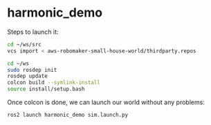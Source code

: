 # harmonic_demo

Steps to launch it:

```bash
cd ~/ws/src
vcs import < aws-robomaker-small-house-world/thirdparty.repos
```

```bash
cd ~/ws
sudo rosdep init
rosdep update
colcon build --symlink-install
source install/setup.bash
```

Once colcon is done, we can launch our world without any problems:

```bash
ros2 launch harmonic_demo sim.launch.py
```
